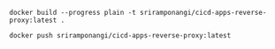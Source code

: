 ```shell
docker build --progress plain -t sriramponangi/cicd-apps-reverse-proxy:latest .
```

```shell
docker push sriramponangi/cicd-apps-reverse-proxy:latest
```